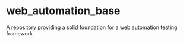 # web_automation_base
A repository providing a solid foundation for a web automation testing framework
